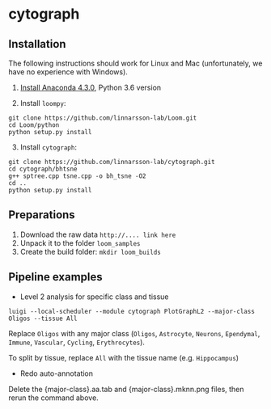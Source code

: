 
# cytograph

## Installation

The following instructions should work for Linux and Mac (unfortunately, we have no 
experience with Windows).

1. [Install Anaconda 4.3.0](https://www.continuum.io/downloads), Python 3.6 version

2. Install `loompy`:

```
git clone https://github.com/linnarsson-lab/Loom.git
cd Loom/python
python setup.py install
```

3. Install `cytograph`:

```
git clone https://github.com/linnarsson-lab/cytograph.git
cd cytograph/bhtsne
g++ sptree.cpp tsne.cpp -o bh_tsne -O2
cd ..
python setup.py install
```

## Preparations

1. Download the raw data `http://.... link here`
2. Unpack it to the folder `loom_samples`
3. Create the build folder: `mkdir loom_builds`

## Pipeline examples

* Level 2 analysis for specific class and tissue

`luigi --local-scheduler --module cytograph PlotGraphL2 --major-class Oligos --tissue All`

Replace `Oligos` with any major class (`Oligos`, `Astrocyte`, `Neurons`, `Ependymal`, `Immune`, 
`Vascular`, `Cycling`, `Erythrocytes`).

To split by tissue, replace `All` with the tissue name (e.g. `Hippocampus`)

* Redo auto-annotation

Delete the {major-class}.aa.tab and {major-class}.mknn.png files, then rerun the command above.
